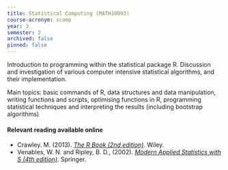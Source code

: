 ```yaml
---
title: Statistical Computing (MATH10093)
course-acronym: scomp
year: 3
semester: 2
archived: false
pinned: false
---
```


Introduction to programming within the statistical package R. Discussion and investigation  of various computer intensive statistical algorithms, and their implementation.

Main topics: basic commands of R, data structures and data manipulation, writing functions and scripts, optimising functions in R, programming statistical techniques and interpreting the results (including bootstrap algorithms)

#### Relevant reading available online

- Crawley. M. (2013). [*The R Book (2nd edition)*](https://discovered.ed.ac.uk/permalink/f/1s15qcp/TN_cdi_skillsoft_books24x7_bks00044455). Wiley.
- Venables, W. N. and Ripley, B. D., (2002). [*Modern Applied Statistics with S (4th edition)*](https://discovered.ed.ac.uk/permalink/f/1s15qcp/TN_cdi_springer_bookarchives_10_1007_978_0_387_21706_2). Springer.
